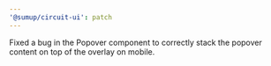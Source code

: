 ```yaml
---
'@sumup/circuit-ui': patch
---
```


Fixed a bug in the Popover component to correctly stack the popover content on top of the overlay on mobile.
